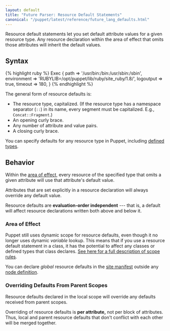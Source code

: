 ```yaml
---
layout: default
title: "Future Parser: Resource Default Statements"
canonical: "/puppet/latest/reference/future_lang_defaults.html"
---
```


[sitemanifest]: ./dirs_manifest.html
[dynamic_scope]: ./future_lang_scope.html#scope-lookup-rules
[resource]: ./future_lang_resources.html
[definedtypes]: ./future_lang_defined_types.html
[node]: ./future_lang_node_definitions.html

Resource default statements let you set default attribute values for a given resource type. Any resource declaration within the area of effect that omits those attributes will inherit the default values.

Syntax
-----

{% highlight ruby %}
    Exec {
      path        => '/usr/bin:/bin:/usr/sbin:/sbin',
      environment => 'RUBYLIB=/opt/puppet/lib/ruby/site_ruby/1.8/',
      logoutput   => true,
      timeout     => 180,
    }
{% endhighlight %}

The general form of resource defaults is:

* The resource type, capitalized. (If the resource type has a namespace separator (`::`) in its name, every segment must be capitalized. E.g., `Concat::Fragment`.)
* An opening curly brace.
* Any number of attribute and value pairs.
* A closing curly brace.

You can specify defaults for any resource type in Puppet, including [defined types][definedtypes].

Behavior
-----

Within the [area of effect](#area-of-effect), every resource of the specified type that omits a given attribute will use that attribute's default value.

Attributes that are set explicitly in a resource declaration will always override any default value.

Resource defaults are **evaluation-order independent** --- that is, a default will affect resource declarations written both above and below it.

### Area of Effect

Puppet still uses dynamic scope for resource defaults, even though it no longer uses dynamic _variable_ lookup. This means that if you use a resource default statement in a class, it has the potential to affect any classes or defined types that class declares. [See here for a full description of scope rules][dynamic_scope].

You can declare _global_ resource defaults in the [site manifest][sitemanifest] outside any [node definition][node].


### Overriding Defaults From Parent Scopes

Resource defaults declared in the local scope will override any defaults received from parent scopes.

Overriding of resource defaults is **per attribute,** not per block of attributes. Thus, local and parent resource defaults that don't conflict with each other will be merged together.
